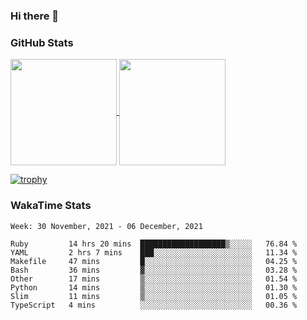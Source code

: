 ### Hi there 👋

### GitHub Stats

<a href="https://github.com/anuraghazra/github-readme-stats">
  <img align="center" height="170px" src="https://github-readme-stats.vercel.app/api/top-langs/?username=tksfjt1024&layout=compact&count_private=true&show_icons=true&show_icons=true&theme=graywhite" />
</a>
<a href="https://github.com/anuraghazra/github-readme-stats">
  <img align="center" height="170px" src="https://github-readme-stats.vercel.app/api?username=tksfjt1024&count_private=true&show_icons=true&show_icons=true&theme=graywhite" />
</a>

[![trophy](https://github-profile-trophy.vercel.app/?username=tksfjt1024)](https://github.com/ryo-ma/github-profile-trophy)

### WakaTime Stats

<!--START_SECTION:waka-->
```text
Week: 30 November, 2021 - 06 December, 2021

Ruby         14 hrs 20 mins  ███████████████████▒░░░░░   76.84 % 
YAML         2 hrs 7 mins    ███░░░░░░░░░░░░░░░░░░░░░░   11.34 % 
Makefile     47 mins         █░░░░░░░░░░░░░░░░░░░░░░░░   04.25 % 
Bash         36 mins         ▓░░░░░░░░░░░░░░░░░░░░░░░░   03.28 % 
Other        17 mins         ▒░░░░░░░░░░░░░░░░░░░░░░░░   01.54 % 
Python       14 mins         ▒░░░░░░░░░░░░░░░░░░░░░░░░   01.30 % 
Slim         11 mins         ▒░░░░░░░░░░░░░░░░░░░░░░░░   01.05 % 
TypeScript   4 mins          ░░░░░░░░░░░░░░░░░░░░░░░░░   00.36 % 
```
<!--END_SECTION:waka-->
